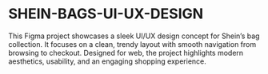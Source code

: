 # SHEIN-BAGS-UI-UX-DESIGN
This Figma project showcases a sleek UI/UX design concept for Shein’s bag collection. It focuses on a clean, trendy layout with smooth navigation from browsing to checkout. Designed for  web, the project highlights modern aesthetics, usability, and an engaging shopping experience.
